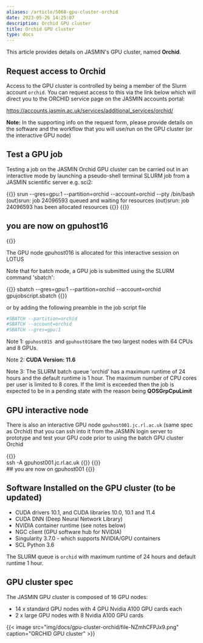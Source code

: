 ```yaml
---
aliases: /article/5068-gpu-cluster-orchid
date: 2023-05-26 14:25:07
description: Orchid GPU cluster
title: Orchid GPU cluster
type: docs
---
```


This article provides details on JASMIN's GPU
cluster, named **Orchid**.

## Request access to Orchid

Access to the GPU cluster is controlled by being a member of the Slurm account
`orchid`. You can request access to this via the link below which will
direct you to the ORCHID service page on the JASMIN accounts portal:

https://accounts.jasmin.ac.uk/services/additional_services/orchid/

**Note:** In the supporting info on the request form, please provide details
on the software and the workflow that you will use/run on the GPU cluster (or
the interactive GPU node)

## Test a GPU job

Testing a job on the JASMIN Orchid GPU cluster can be carried out in an
interactive mode by launching a pseudo-shell terminal SLURM job from a JASMIN
scientific server e.g. sci2:

{{<command user="user" host="sci2">}}
srun --gres=gpu:1 --partition=orchid --account=orchid --pty /bin/bash
(out)srun: job 24096593 queued and waiting for resources
(out)srun: job 24096593 has been allocated resources
{{</command>}}
{{<command user="user" host="gpuhost16">}}
## you are now on gpuhost16
{{</command>}}
    

The GPU node gpuhost016 is allocated for this interactive session on LOTUS

Note that for batch mode, a GPU job is submitted using the SLURM command
'sbatch':

{{<command user="user" host="sci2">}}
sbatch --gres=gpu:1 --partition=orchid --account=orchid gpujobscript.sbatch
{{</command>}}

or by adding the following preamble in the job script file
```bash
#SBATCH --partition=orchid
#SBATCH --account=orchid
#SBATCH --gres=gpu:1
```

Note 1: `gpuhost015 `and `gpuhost016`are the two largest nodes with 64 CPUs and
8 GPUs.

Note 2: **CUDA Version: 11.6**

Note 3: The SLURM batch queue 'orchid' has a maximum runtime of 24 hours and
the default runtime is 1 hour. The maximum number of CPU cores per user is
limited to 8 cores. If the limit is exceeded then the job is expected to be in
a pending state with the reason being **QOSGrpCpuLimit**

## GPU interactive node

There is also an interactive GPU node `gpuhost001.jc.rl.ac.uk` (same spec as
Orchid) that you can ssh into it from the JASMIN login server to prototype and
test your GPU code prior to using the batch GPU cluster Orchid

    
{{<command user="user" host="login1">}}    
ssh -A gpuhost001.jc.rl.ac.uk
{{</command>}}
{{<command user="user" host="gpuhost001">}}    
## you are now on gpuhost001
{{</command>}}

## Software Installed on the GPU cluster (to be updated)
  
- CUDA drivers 10.1, and CUDA libraries 10.0, 10.1 and 11.4  
- CUDA DNN (Deep Neural Network Library)  
- NVIDIA container runtime (see notes below)  
- NGC client (GPU software hub for NVIDIA)  
- Singularity 3.7.0 - which supports NVIDIA/GPU containers
- SCL Python 3.6

The SLURM queue is `orchid` with maximum runtime of 24 hours and
default runtime 1 hour.

## GPU cluster spec

The JASMIN GPU cluster is composed of 16 GPU nodes: 
- 14 x standard GPU nodes with 4 GPU Nvidia A100 GPU cards each
- 2 x large GPU nodes with 8 Nvidia A100 GPU cards

{{< image src="img/docs/gpu-cluster-orchid/file-NZmhCFPJx9.png" caption="ORCHID GPU cluster" >}}
